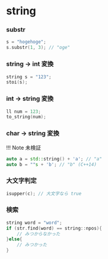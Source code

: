# string

### substr
``` c++
s = "hogehoge";
s.substr(1, 3); // "oge"
```

### string → int 変換
``` c++
string s = "123";
stoi(s);
```

### int → string 変換
``` c++
ll num = 123;
to_string(num);
```

### char → string 変換
!!! Note
    未検証
``` c++
auto a = std::string() + 'a'; // "a"
auto b = ""s + 'b'; // "b" (C++14)
```

### 大文字判定
``` c++
isupper(c); // 大文字なら true
```

### 検索
``` c++
string word = "word";
if (str.find(word) == string::npos){
    // みつからなかった
}else{
    // みつかった
}
```